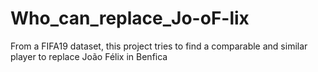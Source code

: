 # Who_can_replace_Jo-oF-lix
From a FIFA19 dataset, this project tries to find a comparable and similar player to replace João Félix in Benfica
